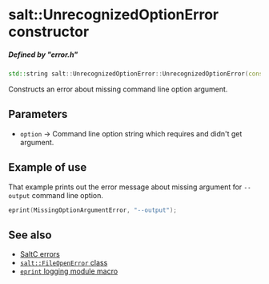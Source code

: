 # salt::UnrecognizedOptionError constructor
##### Defined by "error.h"
```cpp
std::string salt::UnrecognizedOptionError::UnrecognizedOptionError(const string& option);
```
Constructs an error about missing command line option argument.

## Parameters
+ `option` -> Command line option string which requires and didn't get argument.

## Example of use
That example prints out the error message about missing argument for `--output` command line option.
```cpp
eprint(MissingOptionArgumentError, "--output");
```

## See also
+ [SaltC errors](../README.md)
+ [`salt::FileOpenError` class](README.md)
+ [`eprint` logging module macro](<eprint-link-placeholder>)